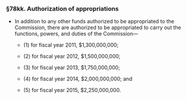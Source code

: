 ### §78kk. Authorization of appropriations
* In addition to any other funds authorized to be appropriated to the Commission, there are authorized to be appropriated to carry out the functions, powers, and duties of the Commission—

  * (1) for fiscal year 2011, $1,300,000,000;

  * (2) for fiscal year 2012, $1,500,000,000;

  * (3) for fiscal year 2013, $1,750,000,000;

  * (4) for fiscal year 2014, $2,000,000,000; and

  * (5) for fiscal year 2015, $2,250,000,000.